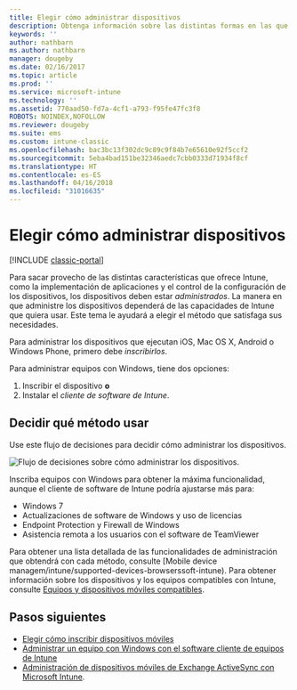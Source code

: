 ```yaml
---
title: Elegir cómo administrar dispositivos
description: Obtenga información sobre las distintas formas en las que puede inscribir y administrar dispositivos.
keywords: ''
author: nathbarn
ms.author: nathbarn
manager: dougeby
ms.date: 02/16/2017
ms.topic: article
ms.prod: ''
ms.service: microsoft-intune
ms.technology: ''
ms.assetid: 770aad50-fd7a-4cf1-a793-f95fe47fc3f8
ROBOTS: NOINDEX,NOFOLLOW
ms.reviewer: dougeby
ms.suite: ems
ms.custom: intune-classic
ms.openlocfilehash: bac3bc13f302dc9c89c9f84b7e65610e92f5ccf2
ms.sourcegitcommit: 5eba4bad151be32346aedc7cbb0333d71934f8cf
ms.translationtype: HT
ms.contentlocale: es-ES
ms.lasthandoff: 04/16/2018
ms.locfileid: "31016635"
---
```

# <a name="choose-how-to-manage-devices"></a>Elegir cómo administrar dispositivos

[!INCLUDE [classic-portal](../includes/classic-portal.md)]

Para sacar provecho de las distintas características que ofrece Intune, como la implementación de aplicaciones y el control de la configuración de los dispositivos, los dispositivos deben estar *administrados*. La manera en que administre los dispositivos dependerá de las capacidades de Intune que quiera usar. Este tema le ayudará a elegir el método que satisfaga sus necesidades.

Para administrar los dispositivos que ejecutan iOS, Mac OS X, Android o Windows Phone, primero debe *inscribirlos*.

Para administrar equipos con Windows, tiene dos opciones:

1. Inscribir el dispositivo **o**
2. Instalar el *cliente de software de Intune*.

## <a name="decide-which-method-to-use"></a>Decidir qué método usar
Use este flujo de decisiones para decidir cómo administrar los dispositivos.

![Flujo de decisiones sobre cómo administrar los dispositivos.](./media/choose-manage-method.png)

Inscriba equipos con Windows para obtener la máxima funcionalidad, aunque el cliente de software de Intune podría ajustarse más para:

- Windows 7
- Actualizaciones de software de Windows y uso de licencias
- Endpoint Protection y Firewall de Windows
- Asistencia remota a los usuarios con el software de TeamViewer

Para obtener una lista detallada de las funcionalidades de administración que obtendrá con cada método, consulte [Mobile device managem/intune/supported-devices-browserssoft-intune).
Para obtener información sobre los dispositivos y los equipos compatibles con Intune, consulte [Equipos y dispositivos móviles compatibles](/intune/supported-devices-browsers#intune-supported-devices).

## <a name="next-steps"></a>Pasos siguientes

- [Elegir cómo inscribir dispositivos móviles](/intune-classic/get-started/choose-how-to-enroll-devices1)
- [Administrar un equipo con Windows con el software cliente de equipos de Intune](/intune-classic/deploy-use/manage-windows-pcs-with-microsoft-intune)
- [Administración de dispositivos móviles de Exchange ActiveSync con Microsoft Intune](/intune-classic/deploy-use/mobile-device-management-with-exchange-activesync-and-microsoft-intune).
